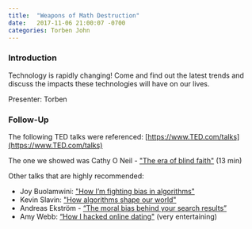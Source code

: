 ```yaml
---
title:  "Weapons of Math Destruction"
date:   2017-11-06 21:00:07 -0700
categories: Torben John
---
```


### Introduction

Technology is rapidly changing! Come and find out the latest trends and discuss the impacts these technologies will have on our lives.

Presenter: Torben

### Follow-Up

The following TED talks were referenced:  [https://www.TED.com/talks](https://www.TED.com/talks)

The one we showed was Cathy O Neil - ["The era of blind faith"](https://www.ted.com/talks/cathy_o_neil_the_era_of_blind_faith_in_big_data_must_end) (13 min)
 
Other talks that are highly recommended:

* Joy Buolamwini: ["How I’m fighting bias in algorithms"](https://www.ted.com/talks/joy_buolamwini_how_i_m_fighting_bias_in_algorithms)
* Kevin Slavin: ["How algorithms shape our world"](https://www.ted.com/talks/kevin_slavin_how_algorithms_shape_our_world)
* Andreas Ekström - [“The moral bias behind your search results”](https://www.ted.com/talks/andreas_ekstrom_the_moral_bias_behind_your_search_results)
* Amy Webb: [“How I hacked online dating"](https://www.ted.com/talks/amy_webb_how_i_hacked_online_dating) (very entertaining)